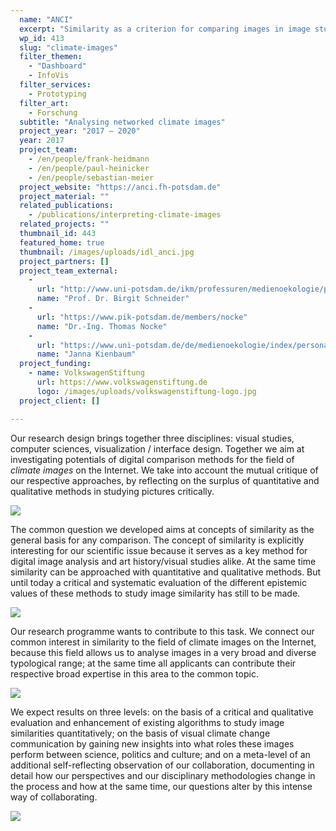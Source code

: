 ```yaml
---
  name: "ANCI"
  excerpt: "Similarity as a criterion for comparing images in image studies, computer and visualization science using the example of climate images on the web"
  wp_id: 413
  slug: "climate-images"
  filter_themen: 
    - "Dashboard"
    - InfoVis
  filter_services: 
    - Prototyping
  filter_art: 
    - Forschung
  subtitle: "Analysing networked climate images"
  project_year: "2017 – 2020"
  year: 2017
  project_team:
    - /en/people/frank-heidmann
    - /en/people/paul-heinicker
    - /en/people/sebastian-meier
  project_website: "https://anci.fh-potsdam.de"
  project_material: ""
  related_publications:
    - /publications/interpreting-climate-images
  related_projects: ""
  thumbnail_id: 443
  featured_home: true
  thumbnail: /images/uploads/idl_anci.jpg
  project_partners: []
  project_team_external: 
    - 
      url: "http://www.uni-potsdam.de/ikm/professuren/medienoekologie/personal/drbirgitschneider.html"
      name: "Prof. Dr. Birgit Schneider"
    - 
      url: "https://www.pik-potsdam.de/members/nocke"
      name: "Dr.-Ing. Thomas Nocke"
    - 
      url: "https://www.uni-potsdam.de/de/medienoekologie/index/personal.html"
      name: "Janna Kienbaum"
  project_funding:
    - name: VolkswagenStiftung
      url: https://www.volkswagenstiftung.de
      logo: /images/uploads/volkswagenstiftung-logo.jpg
  project_client: []

---
```

Our research design brings together three disciplines: visual studies, computer sciences, visualization / interface design. Together we aim at investigating potentials of digital comparison methods for the field of <em>climate images</em> on the Internet. We take into account the mutual critique of our respective approaches, by reflecting on the surplus of quantitative and qualitative methods in studying pictures critically.

![](/images/uploads/anci_horizons.jpg)

The common question we developed aims at concepts of similarity as the general basis for any comparison. The concept of similarity is explicitly interesting for our scientific issue because it serves as a key method for digital image analysis and art history/visual studies alike. At the same time similarity can be approached with quantitative and qualitative methods. But until today a critical and systematic evaluation of the different epistemic values of these methods to study image similarity has still to be made.

![](/images/uploads/anci_methods.png)

Our research programme wants to contribute to this task. We connect our common interest in similarity to the field of climate images on the Internet, because this field allows us to analyse images in a very broad and diverse typological range; at the same time all applicants can contribute their respective broad expertise in this area to the common topic.

![](/images/uploads/anci_screenshot.png)

We expect results on three levels: on the basis of a critical and qualitative evaluation and enhancement of existing algorithms to study image similarities quantitatively; on the basis of visual climate change communication by gaining new insights into what roles these images perform between science, politics and culture; and on a meta-level of an additional self-reflecting observation of our collaboration, documenting in detail how our perspectives and our disciplinary methodologies change in the process and how at the same time, our questions alter by this intense way of collaborating.

![](/images/uploads/anci_tools.jpg)